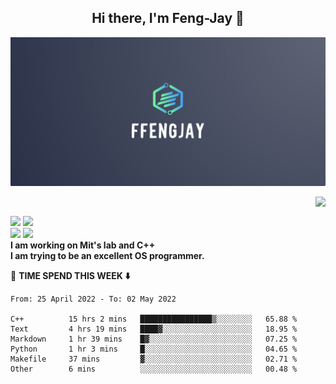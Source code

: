 <h2 align="center"> Hi there, I'm Feng-Jay 👋 </h2>  

![](https://github.com/Feng-Jay/DataStruct/blob/master/Image/1.png)  

<img align="right" src="https://github-readme-stats.vercel.app/api?username=Feng-Jay&show_icons=true&icon_color=CE1D2D&text_color=718096&bg_color=ffffff&hide_title=true" />


&emsp;

![](https://visitor-badge.glitch.me/badge?page_id=Feng-Jay.readme)
![](https://img.shields.io/badge/Concentrate-Cpp-blue)  
![](https://img.shields.io/badge/Rust-primer-orange)
![](https://img.shields.io/badge/Target-OS-9cf)  
**I am working on Mit's lab and C++**  
**I am trying to be an excellent OS programmer.**  


📘 **TIME SPEND THIS WEEK ⬇️**
<!--START_SECTION:waka-->

```text
From: 25 April 2022 - To: 02 May 2022

C++          15 hrs 2 mins   ████████████████▒░░░░░░░░   65.88 %
Text         4 hrs 19 mins   ████▓░░░░░░░░░░░░░░░░░░░░   18.95 %
Markdown     1 hr 39 mins    █▓░░░░░░░░░░░░░░░░░░░░░░░   07.25 %
Python       1 hr 3 mins     █░░░░░░░░░░░░░░░░░░░░░░░░   04.65 %
Makefile     37 mins         ▓░░░░░░░░░░░░░░░░░░░░░░░░   02.71 %
Other        6 mins          ░░░░░░░░░░░░░░░░░░░░░░░░░   00.48 %
```

<!--END_SECTION:waka-->
